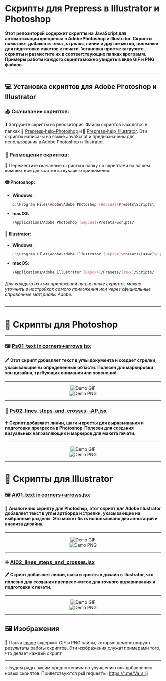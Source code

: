 # Скрипты для Prepress в Illustrator и Photoshop

#### Этот репозиторий содержит скрипты на JavaScript для автоматизации препресса в Adobe Photoshop и Illustrator. Скрипты помогают добавлять текст, стрелки, линии и другие метки, полезные для подготовки макетов к печати. Установка проста: загрузите скрипты и разместите их в соответствующих папках программ. Примеры работы каждого скрипта можно увидеть в виде GIF и PNG файлов. 
---


## 💻 Установка скриптов для Adobe Photoshop и Illustrator

### 📥 Скачивание скриптов:

⬇️ Загрузите скрипты из репозитория. Файлы скриптов находятся в папках 📂 [Prepress-help-Photoshop](./Prepress-help-Photoshop) и 📂 [Prepress-help_Illustrator](./Prepress-help_Illustrator). Эти скрипты написаны на языке JavaScript и предназначены для использования в Adobe Photoshop и Illustrator.

### 📁 Размещение скриптов:

📂 Переместите скачанные скрипты в папку со скриптами на вашем компьютере для соответствующего приложения:

#### 📷 **Photoshop**:

- **Windows**:
  ```bash
  C:\Program Files\Adobe\Adobe Photoshop [Версия]\Presets\Scripts\
  ```
- **macOS**:
  ```bash
  /Applications/Adobe Photoshop [Версия]/Presets/Scripts/
  ```

#### 🎨 **Illustrator**:

- **Windows**:
  ```bash
  C:\Program Files\Adobe\Adobe Illustrator [Версия]\Presets\[язык]\Сценарии\
  ```
- **macOS**:
  ```bash
  /Applications/Adobe Illustrator [Версия]/Presets/[язык]/Scripts/
  ```

###### Для каждого из этих приложений путь к папке скриптов можно уточнить в настройках самого приложения или через официальные справочные материалы Adobe.

---

# 📜 Скрипты для Photoshop

---

### 🖼️ [Ps01_text in corners+arrows.jsx](./Prepress-help-Photoshop/Ps01_text%20in%20corners%2Barrows.jsx)
#### 🖊️ Этот скрипт добавляет текст в углы документа и создает стрелки, указывающие на определенные области. Полезен для маркировки зон дизайна, требующих внимания или пояснений.

---

<div align="center">
    <img src="https://github.com/cheeseOFcheese/Prepress_Illustrator-and-Photoshop/raw/main/image/1.gif" alt="Demo GIF"/>
</div>
<div align="center">
    <img src="https://github.com/cheeseOFcheese/Prepress_Illustrator-and-Photoshop/raw/main/image/1.png" alt="Demo PNG"/>
</div>

---

### 📏 [Ps02_lines_steps_and_crosses--AP.jsx](./Prepress-help-Photoshop/Ps02_lines_steps_and_crosses--AP.jsx)
#### ➕ Скрипт добавляет линии, шаги и кресты для выравнивания и подготовки препресса в Photoshop. Полезен для создания визуальных направляющих и маркеров для макета печати.

---

<div align="center">
    <img src="https://github.com/cheeseOFcheese/Prepress_Illustrator-and-Photoshop/raw/main/image/2.gif" alt="Demo GIF"/>
</div>
<div align="center">
    <img src="https://github.com/cheeseOFcheese/Prepress_Illustrator-and-Photoshop/raw/main/image/2.png" alt="Demo PNG"/>
</div>

---

# 🎨 Скрипты для Illustrator

### 🖼️ [Ai01_text in corners+arrows.jsx](./Prepress-help_Illustrator/Ai01_text%20in%20corners%2Barrows.jsx)
#### 📌 Аналогично скрипту для Photoshop, этот скрипт для Adobe Illustrator добавляет текст в углы артборда и стрелки, указывающие на выбранные разделы. Это может быть использовано для аннотаций и анализа дизайна.

---

<div align="center">
    <img src="https://github.com/cheeseOFcheese/Prepress_Illustrator-and-Photoshop/raw/main/image/3.gif" alt="Demo GIF"/>
</div>
<div align="center">
    <img src="https://github.com/cheeseOFcheese/Prepress_Illustrator-and-Photoshop/raw/main/image/3.png" alt="Demo PNG"/>
</div>

---

### ➕ [Ai02_lines_steps_and_crosses.jsx](./Prepress-help_Illustrator/Ai02_lines_steps_and_crosses.jsx)
#### 🖊️ Скрипт добавляет линии, шаги и кресты в дизайн в Illustrator, что полезно для создания препресс-меток для точного выравнивания и подготовки к печати.

---

<div align="center">
    <img src="https://github.com/cheeseOFcheese/Prepress_Illustrator-and-Photoshop/raw/main/image/4.gif" alt="Demo GIF"/>
</div>
<div align="center">
    <img src="https://github.com/cheeseOFcheese/Prepress_Illustrator-and-Photoshop/raw/main/image/4.png" alt="Demo PNG"/>
</div>

---

## 🖼️ Изображения

📂 Папка [image](./image) содержит GIF и PNG файлы, которые демонстрируют результаты работы скриптов. Эти изображения служат примерами того, что делает каждый скрипт.

---

💡 Будем рады вашим предложениям по улучшению или добавлению новых скриптов. Приветствуются pull request'ы! https://t.me/Va_silij 
